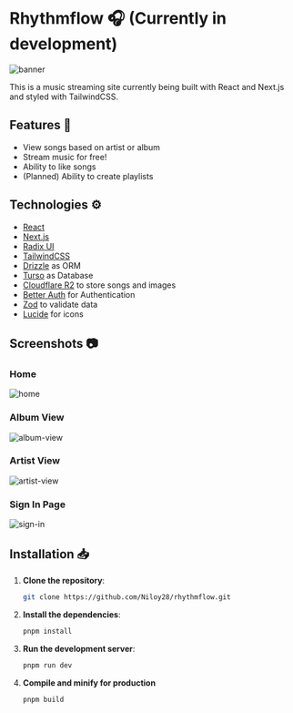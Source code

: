 # Rhythmflow 🎧 (Currently in development)
![banner](https://github.com/user-attachments/assets/e52129e4-cdc7-45ff-bd62-93567efde664)

This is a music streaming site currently being built with React and Next.js and styled with TailwindCSS.

## Features 🎉

- View songs based on artist or album
- Stream music for free!
- Ability to like songs
- (Planned) Ability to create playlists

## Technologies ⚙️
- [React](https://react.dev/)
- [Next.js](https://nextjs.org/)
- [Radix UI](https://www.radix-ui.com/)
- [TailwindCSS](https://tailwindcss.com/)
- [Drizzle](https://orm.drizzle.team/) as ORM
- [Turso](https://turso.tech/) as Database
- [Cloudflare R2](https://www.cloudflare.com/developer-platform/products/r2/) to store songs and images
- [Better Auth](https://www.better-auth.com/) for Authentication
- [Zod](https://zod.dev/) to validate data
- [Lucide](https://lucide.dev/) for icons

## Screenshots 📷
### Home
![home](https://github.com/user-attachments/assets/18d5db47-e18f-4260-8e24-917e18bf673d)

### Album View
![album-view](https://github.com/user-attachments/assets/29041dc4-8cb9-4111-a819-c0734870a535)

### Artist View
![artist-view](https://github.com/user-attachments/assets/bec1bce3-5b50-42a7-a5b1-4ac486a08920)

### Sign In Page
![sign-in](https://github.com/user-attachments/assets/50a39308-762c-4286-bc2b-5f037b130767)

## Installation 📥

1. **Clone the repository**:

   ```bash
   git clone https://github.com/Niloy28/rhythmflow.git

   ```

2. **Install the dependencies**:

   ```bash
   pnpm install

   ```

3. **Run the development server**:

   ```bash
   pnpm run dev
   ```

4. **Compile and minify for production**
   ```bash
   pnpm build
   ```
